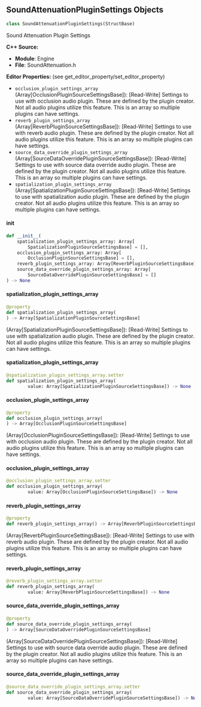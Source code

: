 ## SoundAttenuationPluginSettings Objects

```python
class SoundAttenuationPluginSettings(StructBase)
```

Sound Attenuation Plugin Settings

**C++ Source:**

- **Module**: Engine
- **File**: SoundAttenuation.h

**Editor Properties:** (see get_editor_property/set_editor_property)

- ``occlusion_plugin_settings_array`` (Array[OcclusionPluginSourceSettingsBase]):  [Read-Write] Settings to use with occlusion audio plugin. These are defined by the plugin creator. Not all audio plugins utilize this feature. This is an array so multiple plugins can have settings.
- ``reverb_plugin_settings_array`` (Array[ReverbPluginSourceSettingsBase]):  [Read-Write] Settings to use with reverb audio plugin. These are defined by the plugin creator. Not all audio plugins utilize this feature. This is an array so multiple plugins can have settings.
- ``source_data_override_plugin_settings_array`` (Array[SourceDataOverridePluginSourceSettingsBase]):  [Read-Write] Settings to use with source data override audio plugin. These are defined by the plugin creator. Not all audio plugins utilize this feature. This is an array so multiple plugins can have settings.
- ``spatialization_plugin_settings_array`` (Array[SpatializationPluginSourceSettingsBase]):  [Read-Write] Settings to use with spatialization audio plugin. These are defined by the plugin creator. Not all audio plugins utilize this feature. This is an array so multiple plugins can have settings.

<a id="unreal.SoundAttenuationPluginSettings.__init__"></a>

#### __init__

```python
def __init__(
    spatialization_plugin_settings_array: Array[
        SpatializationPluginSourceSettingsBase] = [],
    occlusion_plugin_settings_array: Array[
        OcclusionPluginSourceSettingsBase] = [],
    reverb_plugin_settings_array: Array[ReverbPluginSourceSettingsBase] = [],
    source_data_override_plugin_settings_array: Array[
        SourceDataOverridePluginSourceSettingsBase] = []
) -> None
```

<a id="unreal.SoundAttenuationPluginSettings.spatialization_plugin_settings_array"></a>

#### spatialization_plugin_settings_array

```python
@property
def spatialization_plugin_settings_array(
) -> Array[SpatializationPluginSourceSettingsBase]
```

(Array[SpatializationPluginSourceSettingsBase]):  [Read-Write] Settings to use with spatialization audio plugin. These are defined by the plugin creator. Not all audio plugins utilize this feature. This is an array so multiple plugins can have settings.

<a id="unreal.SoundAttenuationPluginSettings.spatialization_plugin_settings_array"></a>

#### spatialization_plugin_settings_array

```python
@spatialization_plugin_settings_array.setter
def spatialization_plugin_settings_array(
        value: Array[SpatializationPluginSourceSettingsBase]) -> None
```

<a id="unreal.SoundAttenuationPluginSettings.occlusion_plugin_settings_array"></a>

#### occlusion_plugin_settings_array

```python
@property
def occlusion_plugin_settings_array(
) -> Array[OcclusionPluginSourceSettingsBase]
```

(Array[OcclusionPluginSourceSettingsBase]):  [Read-Write] Settings to use with occlusion audio plugin. These are defined by the plugin creator. Not all audio plugins utilize this feature. This is an array so multiple plugins can have settings.

<a id="unreal.SoundAttenuationPluginSettings.occlusion_plugin_settings_array"></a>

#### occlusion_plugin_settings_array

```python
@occlusion_plugin_settings_array.setter
def occlusion_plugin_settings_array(
        value: Array[OcclusionPluginSourceSettingsBase]) -> None
```

<a id="unreal.SoundAttenuationPluginSettings.reverb_plugin_settings_array"></a>

#### reverb_plugin_settings_array

```python
@property
def reverb_plugin_settings_array() -> Array[ReverbPluginSourceSettingsBase]
```

(Array[ReverbPluginSourceSettingsBase]):  [Read-Write] Settings to use with reverb audio plugin. These are defined by the plugin creator. Not all audio plugins utilize this feature. This is an array so multiple plugins can have settings.

<a id="unreal.SoundAttenuationPluginSettings.reverb_plugin_settings_array"></a>

#### reverb_plugin_settings_array

```python
@reverb_plugin_settings_array.setter
def reverb_plugin_settings_array(
        value: Array[ReverbPluginSourceSettingsBase]) -> None
```

<a id="unreal.SoundAttenuationPluginSettings.source_data_override_plugin_settings_array"></a>

#### source_data_override_plugin_settings_array

```python
@property
def source_data_override_plugin_settings_array(
) -> Array[SourceDataOverridePluginSourceSettingsBase]
```

(Array[SourceDataOverridePluginSourceSettingsBase]):  [Read-Write] Settings to use with source data override audio plugin. These are defined by the plugin creator. Not all audio plugins utilize this feature. This is an array so multiple plugins can have settings.

<a id="unreal.SoundAttenuationPluginSettings.source_data_override_plugin_settings_array"></a>

#### source_data_override_plugin_settings_array

```python
@source_data_override_plugin_settings_array.setter
def source_data_override_plugin_settings_array(
        value: Array[SourceDataOverridePluginSourceSettingsBase]) -> None
```

<a id="unreal.SoundSubmixSendInfoBase"></a>